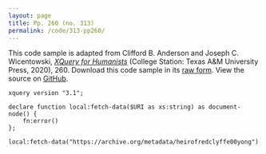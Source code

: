 ```yaml
---
layout: page
title: Pp. 260 (no. 313)
permalink: /code/313-pp260/
---
```


This code sample is adapted from Clifford B. Anderson and Joseph C. Wicentowski, 
[_XQuery for Humanists_](/) (College Station: Texas A&M University Press, 2020), 260. 
Download this code sample in its [raw form](/code/313-pp260/313-pp260.xq).
View the source on [GitHub](https://github.com/coding4humanists/xquery4humanists/blob/master/code/313-pp260/313-pp260.xq).

```xquery
xquery version "3.1";

declare function local:fetch-data($URI as xs:string) as document-node() {
    fn:error()
};

local:fetch-data("https://archive.org/metadata/heirofredclyffe00yong")
```  
